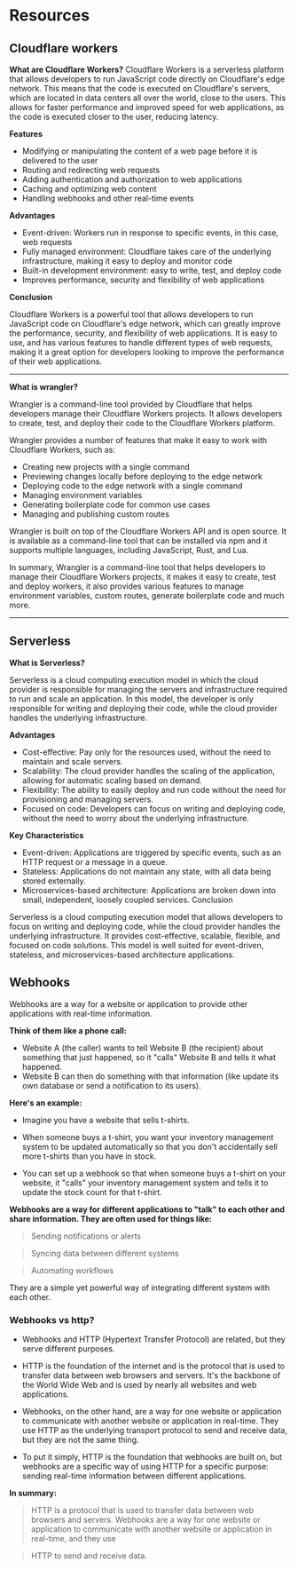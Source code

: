 # Resources

## Cloudflare workers

**What are Cloudflare Workers?**
Cloudflare Workers is a serverless platform that allows developers to run JavaScript code directly on Cloudflare's edge network. This means that the code is executed on Cloudflare's servers, which are located in data centers all over the world, close to the users. This allows for faster performance and improved speed for web applications, as the code is executed closer to the user, reducing latency.

**Features**

- Modifying or manipulating the content of a web page before it is delivered to the user
- Routing and redirecting web requests
- Adding authentication and authorization to web applications
- Caching and optimizing web content
- Handling webhooks and other real-time events

**Advantages**

- Event-driven: Workers run in response to specific events, in this case, web requests
- Fully managed environment: Cloudflare takes care of the underlying infrastructure, making it easy to deploy and monitor code
- Built-in development environment: easy to write, test, and deploy code
- Improves performance, security and flexibility of web applications

**Conclusion**

Cloudflare Workers is a powerful tool that allows developers to run JavaScript code on Cloudflare's edge network, which can greatly improve the performance, security, and flexibility of web applications. It is easy to use, and has various features to handle different types of web requests, making it a great option for developers looking to improve the performance of their web applications.

<hr/>

**What is wrangler?**

Wrangler is a command-line tool provided by Cloudflare that helps developers manage their Cloudflare Workers projects. It allows developers to create, test, and deploy their code to the Cloudflare Workers platform.

Wrangler provides a number of features that make it easy to work with Cloudflare Workers, such as:

- Creating new projects with a single command
- Previewing changes locally before deploying to the edge network
- Deploying code to the edge network with a single command
- Managing environment variables
- Generating boilerplate code for common use cases
- Managing and publishing custom routes

Wrangler is built on top of the Cloudflare Workers API and is open source. It is available as a command-line tool that can be installed via npm and it supports multiple languages, including JavaScript, Rust, and Lua.

In summary, Wrangler is a command-line tool that helps developers to manage their Cloudflare Workers projects, it makes it easy to create, test and deploy workers, it also provides various features to manage environment variables, custom routes, generate boilerplate code and much more.

<hr/>

## Serverless

**What is Serverless?**

Serverless is a cloud computing execution model in which the cloud provider is responsible for managing the servers and infrastructure required to run and scale an application. In this model, the developer is only responsible for writing and deploying their code, while the cloud provider handles the underlying infrastructure.

**Advantages**
- Cost-effective: Pay only for the resources used, without the need to maintain and scale servers.
- Scalability: The cloud provider handles the scaling of the application, allowing for automatic scaling based on demand.
- Flexibility: The ability to easily deploy and run code without the need for provisioning and managing servers.
- Focused on code: Developers can focus on writing and deploying code, without the need to worry about the underlying infrastructure.

**Key Characteristics**

- Event-driven: Applications are triggered by specific events, such as an HTTP request or a message in a queue.
- Stateless: Applications do not maintain any state, with all data being stored externally.
- Microservices-based architecture: Applications are broken down into small, independent, loosely coupled services.
Conclusion

Serverless is a cloud computing execution model that allows developers to focus on writing and deploying code, while the cloud provider handles the underlying infrastructure. It provides cost-effective, scalable, flexible, and focused on code solutions. This model is well suited for event-driven, stateless, and microservices-based architecture applications.

## Webhooks

Webhooks are a way for a website or application to provide other applications with real-time information.

**Think of them like a phone call:**

- Website A (the caller) wants to tell Website B (the recipient) about something that just happened, so it "calls" Website B and tells it what happened.
- Website B can then do something with that information (like update its own database or send a notification to its users).

**Here's an example:**

- Imagine you have a website that sells t-shirts.

- When someone buys a t-shirt, you want your inventory management system to be updated automatically so that you don't accidentally sell more t-shirts than you have in stock.

- You can set up a webhook so that when someone buys a t-shirt on your website, it "calls" your inventory management system and tells it to update the stock count for that t-shirt.

**Webhooks are a way for different applications to "talk" to each other and share information. They are often used for things like:**

> Sending notifications or alerts

> Syncing data between different systems

> Automating workflows

They are a simple yet powerful way of integrating different system with each other.


### Webhooks vs http?

- Webhooks and HTTP (Hypertext Transfer Protocol) are related, but they serve different purposes.

- HTTP is the foundation of the internet and is the protocol that is used to transfer data between web browsers and servers. It's the backbone of the World Wide Web and is used by nearly all websites and web applications.

- Webhooks, on the other hand, are a way for one website or application to communicate with another website or application in real-time. They use HTTP as the underlying transport protocol to send and receive data, but they are not the same thing.

- To put it simply, HTTP is the foundation that webhooks are built on, but webhooks are a specific way of using HTTP for a specific purpose: sending real-time information between different applications.

**In summary:**

> HTTP is a protocol that is used to transfer data between web browsers and servers.
Webhooks are a way for one website or application to communicate with another website or application in real-time, and they use 

> HTTP to send and receive data.
